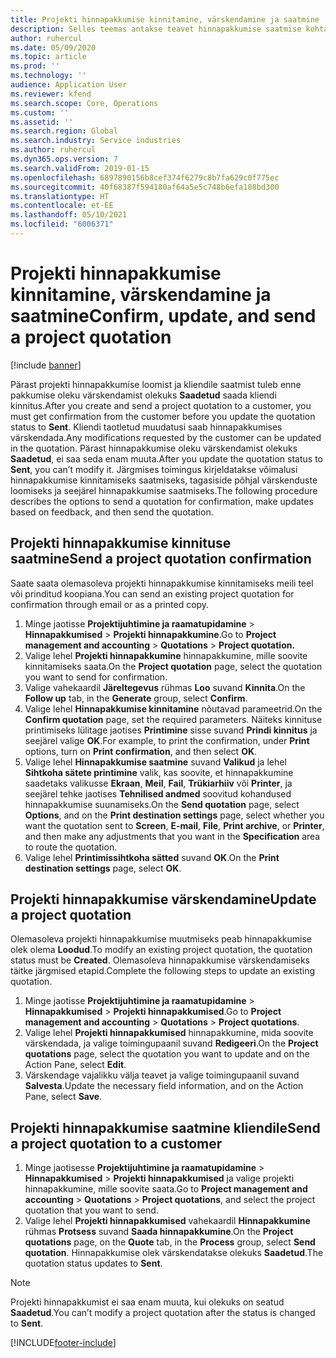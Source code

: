```yaml
---
title: Projekti hinnapakkumise kinnitamine, värskendamine ja saatmine
description: Selles teemas antakse teavet hinnapakkumise saatmise kohta kliendile kinnitamiseks, tagasiside põhjal muutmiseks ja seejärel hinnapakkumise tagasisaatmiseks.
author: ruhercul
ms.date: 05/09/2020
ms.topic: article
ms.prod: ''
ms.technology: ''
audience: Application User
ms.reviewer: kfend
ms.search.scope: Core, Operations
ms.custom: ''
ms.assetid: ''
ms.search.region: Global
ms.search.industry: Service industries
ms.author: ruhercul
ms.dyn365.ops.version: 7
ms.search.validFrom: 2019-01-15
ms.openlocfilehash: 6897890156b8cef374f6279c8b7fa629c0f775ec
ms.sourcegitcommit: 40f68387f594180af64a5e5c748b6efa188bd300
ms.translationtype: HT
ms.contentlocale: et-EE
ms.lasthandoff: 05/10/2021
ms.locfileid: "6006371"
---
```

# <a name="confirm-update-and-send-a-project-quotation"></a><span data-ttu-id="e708e-103">Projekti hinnapakkumise kinnitamine, värskendamine ja saatmine</span><span class="sxs-lookup"><span data-stu-id="e708e-103">Confirm, update, and send a project quotation</span></span>

[!include [banner](../includes/banner.md)]

<span data-ttu-id="e708e-104">Pärast projekti hinnapakkumise loomist ja kliendile saatmist tuleb enne pakkumise oleku värskendamist olekuks **Saadetud** saada kliendi kinnitus.</span><span class="sxs-lookup"><span data-stu-id="e708e-104">After you create and send a project quotation to a customer, you must get confirmation from the customer before you update the quotation status to **Sent**.</span></span> <span data-ttu-id="e708e-105">Kliendi taotletud muudatusi saab hinnapakkumises värskendada.</span><span class="sxs-lookup"><span data-stu-id="e708e-105">Any modifications requested by the customer can be updated in the quotation.</span></span> <span data-ttu-id="e708e-106">Pärast hinnapakkumise oleku värskendamist olekuks **Saadetud**, ei saa seda enam muuta.</span><span class="sxs-lookup"><span data-stu-id="e708e-106">After you update the quotation status to **Sent**, you can’t modify it.</span></span> <span data-ttu-id="e708e-107">Järgmises toimingus kirjeldatakse võimalusi hinnapakkumise kinnitamiseks saatmiseks, tagasiside põhjal värskenduste loomiseks ja seejärel hinnapakkumise saatmiseks.</span><span class="sxs-lookup"><span data-stu-id="e708e-107">The following procedure describes the options to send a quotation for confirmation, make updates based on feedback, and then send the quotation.</span></span>

## <a name="send-a-project-quotation-confirmation"></a><span data-ttu-id="e708e-108">Projekti hinnapakkumise kinnituse saatmine</span><span class="sxs-lookup"><span data-stu-id="e708e-108">Send a project quotation confirmation</span></span>  

<span data-ttu-id="e708e-109">Saate saata olemasoleva projekti hinnapakkumise kinnitamiseks meili teel või prinditud koopiana.</span><span class="sxs-lookup"><span data-stu-id="e708e-109">You can send an existing project quotation for confirmation through email or as a printed copy.</span></span> 

1. <span data-ttu-id="e708e-110">Minge jaotisse **Projektijuhtimine ja raamatupidamine** > **Hinnapakkumised** > **Projekti hinnapakkumine**.</span><span class="sxs-lookup"><span data-stu-id="e708e-110">Go to **Project management and accounting** > **Quotations** > **Project quotation.**</span></span> 
2. <span data-ttu-id="e708e-111">Valige lehel **Projekti hinnapakkumine** hinnapakkumine, mille soovite kinnitamiseks saata.</span><span class="sxs-lookup"><span data-stu-id="e708e-111">On the **Project quotation** page, select the quotation you want to send for confirmation.</span></span> 
3. <span data-ttu-id="e708e-112">Valige vahekaardil **Järeltegevus** rühmas **Loo** suvand **Kinnita**.</span><span class="sxs-lookup"><span data-stu-id="e708e-112">On the **Follow up** tab, in the **Generate** group, select **Confirm**.</span></span> 
4. <span data-ttu-id="e708e-113">Valige lehel **Hinnapakkumise kinnitamine** nõutavad parameetrid.</span><span class="sxs-lookup"><span data-stu-id="e708e-113">On the **Confirm quotation** page, set the required parameters.</span></span> <span data-ttu-id="e708e-114">Näiteks kinnituse printimiseks lülitage jaotises **Printimine** sisse suvand **Prindi kinnitus** ja seejärel valige **OK**.</span><span class="sxs-lookup"><span data-stu-id="e708e-114">For example, to print the confirmation, under **Print** options, turn on **Print confirmation**, and then select **OK**.</span></span>
5. <span data-ttu-id="e708e-115">Valige lehel **Hinnapakkumise saatmine** suvand **Valikud** ja lehel **Sihtkoha sätete printimine** valik, kas soovite, et hinnapakkumine saadetaks valikusse **Ekraan**, **Meil**, **Fail**, **Trükiarhiiv** või **Printer**, ja seejärel tehke jaotises **Tehnilised andmed** soovitud kohandused hinnapakkumise suunamiseks.</span><span class="sxs-lookup"><span data-stu-id="e708e-115">On the **Send quotation** page, select **Options**, and on the **Print destination settings** page, select whether you want the quotation sent to **Screen**, **E-mail**, **File**, **Print archive**, or **Printer**, and then make any adjustments that you want in the **Specification** area to route the quotation.</span></span>
6. <span data-ttu-id="e708e-116">Valige lehel **Printimissihtkoha sätted** suvand **OK**.</span><span class="sxs-lookup"><span data-stu-id="e708e-116">On the **Print destination settings** page, select **OK**.</span></span>  

## <a name="update-a-project-quotation"></a><span data-ttu-id="e708e-117">Projekti hinnapakkumise värskendamine</span><span class="sxs-lookup"><span data-stu-id="e708e-117">Update a project quotation</span></span>

<span data-ttu-id="e708e-118">Olemasoleva projekti hinnapakkumise muutmiseks peab hinnapakkumise olek olema **Loodud**.</span><span class="sxs-lookup"><span data-stu-id="e708e-118">To modify an existing project quotation, the quotation status must be **Created**.</span></span> <span data-ttu-id="e708e-119">Olemasoleva hinnapakkumise värskendamiseks täitke järgmised etapid.</span><span class="sxs-lookup"><span data-stu-id="e708e-119">Complete the following steps to update an existing quotation.</span></span> 

1. <span data-ttu-id="e708e-120">Minge jaotisse **Projektijuhtimine ja raamatupidamine** > **Hinnapakkumised** > **Projekti hinnapakkumised**.</span><span class="sxs-lookup"><span data-stu-id="e708e-120">Go to **Project management and accounting** > **Quotations** > **Project quotations**.</span></span>
2. <span data-ttu-id="e708e-121">Valige lehel **Projekti hinnapakkumised** hinnapakkumine, mida soovite värskendada, ja valige toimingupaanil suvand **Redigeeri**.</span><span class="sxs-lookup"><span data-stu-id="e708e-121">On the **Project quotations** page, select the quotation you want to update and on the Action Pane, select **Edit**.</span></span>
3. <span data-ttu-id="e708e-122">Värskendage vajalikku välja teavet ja valige toimingupaanil suvand **Salvesta**.</span><span class="sxs-lookup"><span data-stu-id="e708e-122">Update the necessary field information, and on the Action Pane, select **Save**.</span></span>  

## <a name="send-a-project-quotation-to-a-customer"></a><span data-ttu-id="e708e-123">Projekti hinnapakkumise saatmine kliendile</span><span class="sxs-lookup"><span data-stu-id="e708e-123">Send a project quotation to a customer</span></span> 

1. <span data-ttu-id="e708e-124">Minge jaotisesse **Projektijuhtimine ja raamatupidamine** > **Hinnapakkumised** > **Projekti hinnapakkumised** ja valige projekti hinnapakkumine, mille soovite saata.</span><span class="sxs-lookup"><span data-stu-id="e708e-124">Go to **Project management and accounting** > **Quotations** > **Project quotations**, and select the project quotation that you want to send.</span></span>
2. <span data-ttu-id="e708e-125">Valige lehel **Projekti hinnapakkumised** vahekaardil **Hinnapakkumine** rühmas **Protsess** suvand **Saada hinnapakkumine**.</span><span class="sxs-lookup"><span data-stu-id="e708e-125">On the **Project quotations** page, on the **Quote** tab, in the **Process** group, select **Send quotation**.</span></span> <span data-ttu-id="e708e-126">Hinnapakkumise olek värskendatakse olekuks **Saadetud**.</span><span class="sxs-lookup"><span data-stu-id="e708e-126">The quotation status updates to **Sent**.</span></span>

> [!NOTE]
> <span data-ttu-id="e708e-127">Projekti hinnapakkumist ei saa enam muuta, kui olekuks on seatud **Saadetud**.</span><span class="sxs-lookup"><span data-stu-id="e708e-127">You can’t modify a project quotation after the status is changed to **Sent**.</span></span>


[!INCLUDE[footer-include](../includes/footer-banner.md)]